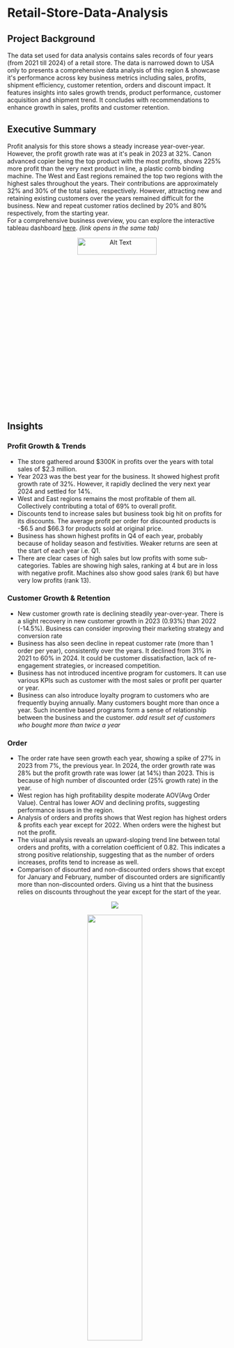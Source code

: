 # Retail-Store-Data-Analysis
## Project Background
The data set used for data analysis contains sales records of four years (from 2021 till 2024) of a retail store. The data is narrowed down to USA only to presents a comprehensive data analysis of this region & showcase it's performance across key business metrics including sales, profits, shipment efficiency, customer retention, orders and discount impact. It features insights into sales growth trends, product performance, customer acquisition and shipment trend. It concludes with recommendations to enhance growth in sales, profits and customer retention.
## Executive Summary
Profit analysis for this store shows a steady increase year-over-year. However, the profit growth rate was at it's peak in 2023 at 32%. Canon advanced copier being the top product with the most profits, shows 225% more profit than the very next product in line, a plastic comb binding machine. The West and East regions remained the top two regions with the highest sales throughout the years. Their contributions are approximately 32% and 30% of the total sales, respectively. However, attracting new and retaining existing customers over the years remained difficult for the business. New and repeat customer ratios declined by 20% and 80% respectively, from the starting year.<br/>
For a comprehensive business overview, you can explore the interactive tableau dashboard <a href="https://public.tableau.com/views/RetailShop-ExecutiveSummary/ExecutiveSummary?:language=en-GB&:sid=&:redirect=auth&:display_count=n&:origin=viz_share_link">here</a>. <i>(link opens in the same tab)</i>

<p align="center">
    <img align="center" src="images/dashboard.png" alt="Alt Text" style="width:60%; height:10%;"/>
</p>

## Insights
### Profit Growth & Trends
- The store gathered around $300K in profits over the years with total sales of $2.3 million.
- Year 2023 was the best year for the business. It showed highest profit growth rate of 32%. However, it rapidly declined the very next year 2024 and settled for 14%.
- West and East regions remains the most profitable of them all. Collectively contributing a total of 69% to overall profit.
- Discounts tend to increase sales but business took big hit on profits for its discounts. The average profit per order for discounted products is -$6.5 and $66.3 for products sold at original price.
- Business has shown highest profits in Q4 of each year, probably because of holiday season and festivities. Weaker returns are seen at the start of each year i.e. Q1.
- There are clear cases of high sales but low profits with some sub-categories. Tables are showing high sales, ranking at 4 but are in loss with negative profit. Machines also show good sales (rank 6) but have very low profits (rank 13). 
### Customer Growth & Retention
- New customer growth rate is declining steadily year-over-year. There is a slight recovery in new customer growth in 2023 (0.93%) than 2022 (-14.5%). Business can consider improving their marketing strategy and conversion rate
- Business has also seen decline in repeat customer rate (more than 1 order per year), consistently over the years. It declined from 31% in 2021 to 60% in 2024. It could be customer dissatisfaction, lack of re-engagement strategies, or increased competition.
- Business has not introduced incentive program for customers. It can use various KPIs such as customer with the most sales or profit per quarter or year.
- Business can also introduce loyalty program to customers who are frequently buying annually. Many customers bought more than once a year. Such incentive based programs form a sense of relationship between the business and the customer. <i> add result set of customers who bought more than twice a year</i>
### Order
- The order rate have seen growth each year, showing a spike of 27% in 2023 from 7%, the previous year. In 2024, the order growth rate was 28% but the profit growth rate was lower (at 14%) than 2023. This is because of high number of discounted order (25% growth rate) in the year.
- West region has high profitability despite moderate AOV(Avg Order Value). Central has lower AOV and declining profits, suggesting performance issues in the region.
- Analysis of orders and profits shows that West region has highest orders & profits each year except for 2022. When orders were the highest but not the profit.
- The visual analysis reveals an upward-sloping trend line between total orders and profits, with a correlation coefficient of 0.82. This indicates a strong positive relationship, suggesting that as the number of orders increases, profits tend to increase as well.
- Comparison of disounted and non-discounted orders shows that except for January and February, number of discounted orders are significantly more than non-discounted orders. Giving us a hint that the business relies on discounts throughout the year except for the start of the year. 
  
<p align="center">
  <img src="images/OrdersProfits&Trend.png" style="margin-right: 10px;"/>
</p>
<p align="center">
  <img src="images/DiscountNoDiscount.png" style="margin-right: 10px; width: 50%"/>
</p>
### Shipment
- The business needs drastic improvement in it's shipping process. Data shows that between 25% and 28% of the orders are shipped late every year and it has increased in the last year. This weakens the positive impact of early shipment percentage (~50% yearly). Each region is showing increase in late shipment, atleast for the last year of the business, 2024.
- There is an enormous difference in shipping efficiency among various shipping methods. Business has seen between 84% to 77% orders shipping late for "First Class" shipping method throughout the four(4) years and between 2% to ~6% for "Same day" method. The other two shipping methods i.e. Standard & Second class, are in between.  
- Preferred shipment method across all regions remained to be "Standard Class", handling most of the orders each year.
- Standard class and Second Class shipping methods are shipping orders early. They are shipping 69.7% and 38.9% of the orders early, respectively.

<p align="center">
  <img src="images/LateEarlyShip.png" style="margin-right: 10px;"/>
</p>
<p align="center">
  <img src="images/LateShipTrend.png" style="margin-right: 10px;"/>
</p>

### Products
- Sales for the three categories i.e. electronics, home interiors and stationery, are quite close to one another. The most contribution is by electronics at 36.4%, followed by home interiors at 32.3% and Stationery at 31.3%.
- More than half of the products in the data belong to the stationery category (57%). However, electronics makes half of the overall profit contribution at 50.7%.
- The business is launching fewer new products each year in any category, with most falling in the bottom 50% of sales, except one in the electronics category. This reliance on older products may stabilize sales, it also underscores the need to boost innovation and marketing for new products to reap sales benefits in the years to come.
- The portfolio is weighted toward Growth-stage products (30%), signaling expansion potential, while a sizable share is in Decline or Discontinued stage (38%), highlighting risk of product churn. Reactivated items (17%) show promise but the low Maturity share (2%) suggests limited long-term stability. Nearly 10% unclassified products indicate gaps in lifecycle visibility.
- Many products sell strongly without discounts. However, the 20% discount consistently drives higher order volumes across categories. This suggests an optimal balance between boosting sales and maintaining profitability. Deep discounts of 50% and more, appear in each category. This signals weak demand or inventory issues, which raises the risk of margin erosion.

<p align="center">
    <img src="images/CategorySummary.png" style="margin-right: 10px; width:32%; height:8%;"/>
    <img src="images/SalesContri.png" style="margin-right: 10px; width:32%; height:50%;"/>
    <img src="images/NewProdContribution.png" style="margin-right: 10px; width:32%; height:8%;"/>
    <img src="images/ProductsPLC.png" style="margin-right: 10px; width:32%; height:8%;"/>
    <img src="images/SubCatsOrdersDiscount.png" style="margin-right: 10px; width:32%; height:8%;"/>
</p>

### Recommendations
#### Products
- Prioritize scaling Growth products, review Decline/Discontinued items for pruning or repositioning, and strengthen monitoring of reactivated and unclassified products to capture hidden opportunities.
- Limit unnecessary discounts on products with proven no-discount demand to protect profitability.
- Standardize the 20% discount level as a benchmark for promotional campaigns.
### Caveats
- The dataset does not explicitly distinguish between new and existing products. For this analysis, products were classified as “new” in the year of their first recorded order. This approach assumes that the year of first order of a product is the introduction year of that product, which may not always reflect the actual launch year.

